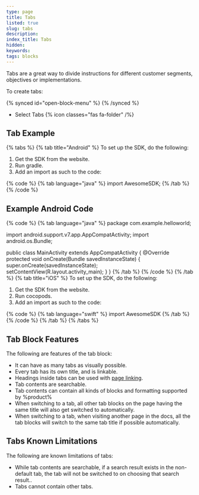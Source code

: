 ```yaml
---
type: page
title: Tabs
listed: true
slug: tabs
description: 
index_title: Tabs
hidden: 
keywords: 
tags: blocks
---
```


Tabs are a great way to divide instructions for different customer segments, objectives or implementations.

To create tabs:

{% synced id="open-block-menu" %}
{% /synced %}

- Select Tabs {% icon classes="fas fa-folder" /%}

## Tab Example

{% tabs %}
{% tab title="Android" %}
To set up the SDK, do the following:

1. Get the SDK from the website.
2. Run gradle.
3. Add an import as such to the code:

{% code %}
{% tab language="java" %}
import AwesomeSDK;
{% /tab %}
{% /code %}

## Example Android Code

{% code %}
{% tab language="java" %}
package com.example.helloworld;

import android.support.v7.app.AppCompatActivity;
import android.os.Bundle;

public class MainActivity extends AppCompatActivity {
   @Override
   protected void onCreate(Bundle savedInstanceState) {
      super.onCreate(savedInstanceState);
      setContentView(R.layout.activity_main);
   }
}
{% /tab %}
{% /code %}
{% /tab %}
{% tab title="iOS" %}
To set up the SDK, do the following:

1. Get the SDK from the website.
2. Run cocopods.
3. Add an import as such to the code:

{% code %}
{% tab language="swift" %}
import AwesomeSDK
{% /tab %}
{% /code %}
{% /tab %}
{% /tabs %}

## Tab Block Features

The following are features of the tab block:

- It can have as many tabs as visually possible.
- Every tab has its own title, and is linkable.
- Headings inside tabs can be used with [page linking](/support-center/page-linking).
- Tab contents are searchable.
- Tab contents can contain all kinds of blocks and formatting supported by %product%
- When switching to a tab, all other tab blocks on the page having the same title will also get switched to automatically.
- When switching to a tab, when visiting another page in the docs, all the tab blocks will switch to the same tab title if possible automatically. 

## Tabs Known Limitations

The following are known limitations of tabs:

- While tab contents are searchable, if a search result exists in the non-default tab, the tab will not be switched to on choosing that search result..
- Tabs cannot contain other tabs.